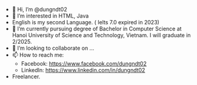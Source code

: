 
- 👋 Hi, I’m @dungndt02
- 👀 I’m interested in HTML, Java
- English is my second Language. ( Ielts 7.0 expired in 2023)
- 🌱 I’m currently pursuing degree of Bachelor in Computer Science at Hanoi University of Science and Technology, Vietnam.
      I will graduate in 2/2025.
- 💞️ I’m looking to collaborate on ...
- 📫 How to reach me:
    - Facebook: https://www.facebook.com/dungndt02
    - LinkedIn: https://www.linkedin.com/in/dungndt02
- Freelancer.
